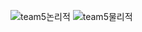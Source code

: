 ![team5논리적](https://github.com/zazasj/team5_v2sbm3c/assets/105793155/a18ca4f6-073b-45e4-a85c-29ed486ed24a)
![team5물리적](https://github.com/zazasj/team5_v2sbm3c/assets/105793155/b4651bdf-8a3d-4a5b-9986-bbbd6d4a64f6)
